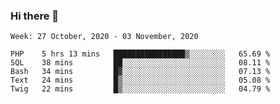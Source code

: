 ### Hi there 👋

<!--START_SECTION:waka-->
```text
Week: 27 October, 2020 - 03 November, 2020

PHP    5 hrs 13 mins   ████████████████▒░░░░░░░░   65.69 % 
SQL    38 mins         ██░░░░░░░░░░░░░░░░░░░░░░░   08.11 % 
Bash   34 mins         █▓░░░░░░░░░░░░░░░░░░░░░░░   07.13 % 
Text   24 mins         █▒░░░░░░░░░░░░░░░░░░░░░░░   05.08 % 
Twig   22 mins         █▒░░░░░░░░░░░░░░░░░░░░░░░   04.79 % 
```
<!--END_SECTION:waka-->

<!--
**ccaglayan/ccaglayan** is a ✨ _special_ ✨ repository because its `README.md` (this file) appears on your GitHub profile.

Here are some ideas to get you started:

- 🔭 I’m currently working on ...
- 🌱 I’m currently learning ...
- 👯 I’m looking to collaborate on ...
- 🤔 I’m looking for help with ...
- 💬 Ask me about ...
- 📫 How to reach me: ...
- 😄 Pronouns: ...
- ⚡ Fun fact: ...
-->
